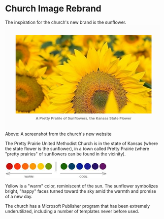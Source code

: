 # Church Image Rebrand

The inspiration for the church's new brand is the sunflower. 
![](images/website-sunflowers.png)
Above: A screenshot from the church's new website

The Pretty Prairie United Methodist Church is in the state of Kansas (where the state flower is the sunflower), in a town called Pretty Prairie (where "pretty prairies" of sunflowers can be found in the vicinity). 

![](images/warm-cool.jpg)

Yellow is a "warm" color, reminiscent of the sun. The sunflower symbolizes bright, "happy" faces turned toward the sky amid the warmth and promise of a new day.

The church has a Microsoft Publisher program that has been extremely underutilized, including a number of templates never before used.
